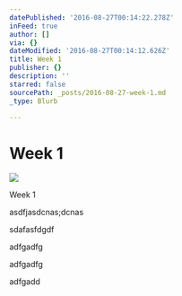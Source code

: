 ```yaml
---
datePublished: '2016-08-27T00:14:22.278Z'
inFeed: true
author: []
via: {}
dateModified: '2016-08-27T00:14:12.626Z'
title: Week 1
publisher: {}
description: ''
starred: false
sourcePath: _posts/2016-08-27-week-1.md
_type: Blurb

---
```

# Week 1
![](https://the-grid-user-content.s3-us-west-2.amazonaws.com/4e9c1031-8728-463a-ac63-78a4934d3182.jpg)

Week 1

asdfjasdcnas;dcnas

sdafasfdgdf

adfgadfg

adfgadfg

adfgadd